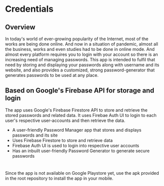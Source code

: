 # Credentials
## Overview
In today's world of ever-growing popularity of the Internet, most of the works are being done online. And now in a situation of pandemic, almost all the business, works and even studies had to be done in online mode. And almost every platform requires you to login with your account so there is an increasing need of managing passwords.
This app is intended to fulfil that need by storing and displaying your passwords along with username and its website, and also provides a customized, strong password-generator that generates passwords to be used at any place.    

## Based on Google's Firebase API for storage and login
The app uses Google's Firebase Firestore API to store and retrieve the stored passwords and related data.
It uses Firebae Auth UI to login to each user's respective user-accounts and then retrieve the data.

* A user-friendly Password Manager app that stores and displays passwords and its site
* Uses Firebase Firestore to store and retrieve data
* Firebase Auth UI is used to login into respective user accounts
* Has an inbuilt user-friendly Password Generator to generate secure passwords

#

Since the app is not available on Google Playstore yet, use the apk provided in the root repository to install the app in your mobile.